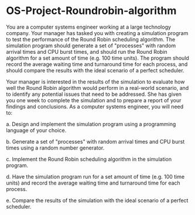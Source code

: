 # OS-Project-Roundrobin-algorithm
You are a computer systems engineer working at a large technology company. Your
manager has tasked you with creating a simulation program to test the performance of the
Round Robin scheduling algorithm. The simulation program should generate a set of
"processes" with random arrival times and CPU burst times, and should run the Round Robin
algorithm for a set amount of time (e.g. 100 time units). The program should record the
average waiting time and turnaround time for each process, and should compare the results
with the ideal scenario of a perfect scheduler.

Your manager is interested in the results of the simulation to evaluate how well the
Round Robin algorithm would perform in a real-world scenario, and to identify any
potential issues that need to be addressed. She has given you one week to complete
the simulation and to prepare a report of your findings and conclusions.
As a computer systems engineer, you will need to:

a. Design and implement the simulation program using a programming language
of your choice.

b. Generate a set of "processes" with random arrival times and CPU burst times
using a random number generator.

c. Implement the Round Robin scheduling algorithm in the simulation program.

d. Have the simulation program run for a set amount of time (e.g. 100 time units)
and record the average waiting time and turnaround time for each process.

e. Compare the results of the simulation with the ideal scenario of a perfect
scheduler.
